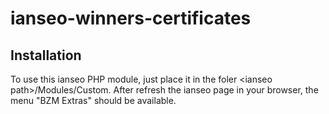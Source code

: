 # ianseo-winners-certificates

## Installation
To use this ianseo PHP module, just place it in the foler \<ianseo path\>/Modules/Custom.
After refresh the ianseo page in your browser, the menu "BZM Extras" should be available.
